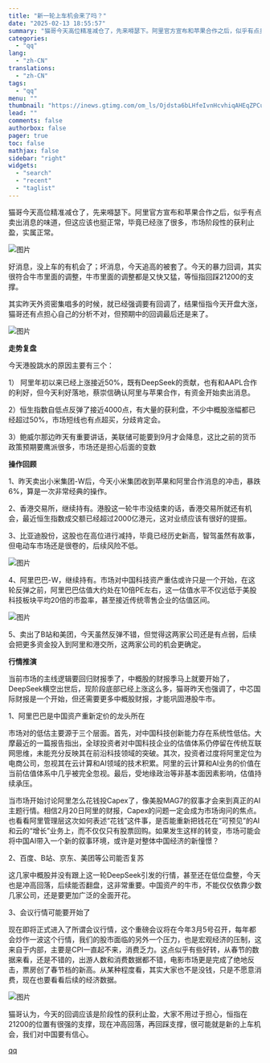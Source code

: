 ```yaml
---
title: "新一轮上车机会来了吗？"
date: "2025-02-13 18:55:57"
summary: "猫哥今天高位精准减仓了，先来嘚瑟下。阿里官方宣布和苹果合作之后，似乎有点卖出消息的味道，但这应该也挺..."
categories:
  - "qq"
lang:
  - "zh-CN"
translations:
  - "zh-CN"
tags:
  - "qq"
menu: ""
thumbnail: "https://inews.gtimg.com/om_ls/Ojdsta6bLHfeIvnHcvhiqAHEqZPCu738UqKlfMgl1hFDEAA_640360/0"
lead: ""
comments: false
authorbox: false
pager: true
toc: false
mathjax: false
sidebar: "right"
widgets:
  - "search"
  - "recent"
  - "taglist"
---
```


猫哥今天高位精准减仓了，先来嘚瑟下。阿里官方宣布和苹果合作之后，似乎有点卖出消息的味道，但这应该也挺正常，毕竟已经涨了很多，市场阶段性的获利止盈，实属正常。

![图片](https://inews.gtimg.com/news_bt/OzTkd9uU0NhFIsMs7OTEphqWXRSLD5BUiL69yM6Yl-oRkAA/641)

好消息，没上车的有机会了；坏消息，今天追高的被套了。今天的暴力回调，其实很符合牛市里面的调整，牛市里面的调整都是又快又猛，等恒指回踩21200的支撑。

其实昨天外资密集唱多的时候，就已经强调要有回调了，结果恒指今天开盘大涨，猫哥还有点担心自己的分析不对，但预期中的回调最后还是来了。

![图片](https://inews.gtimg.com/news_bt/Oq9bf99g84wy5JWUz67O2wmBM_zqOIwuC8ih275Q433LYAA/641)

**走势复盘**

今天港股跳水的原因主要有三个：

1） 阿里年初以来已经上涨接近50%，既有DeepSeek的贡献，也有和AAPL合作的利好，但今天利好落地，蔡崇信确认阿里与苹果合作，有资金开始卖出消息。

2）恒生指数自低点反弹了接近4000点，有大量的获利盘，不少中概股涨幅都已经超过50%，市场短线也有点超买，分歧肯定会。

3）鲍威尔那边昨天有重要讲话，美联储可能要到9月才会降息，这比之前的货币政策预期要鹰派很多，市场还是担心后面的变数

**操作回顾**

1、昨天卖出小米集团-W后，今天小米集团收到苹果和阿里合作消息的冲击，暴跌6%，算是一次非常经典的操作。

2、香港交易所，继续持有。港股这一轮牛市没结束的话，香港交易所就还有机会，最近恒生指数成交额已经超过2000亿港元，这对业绩应该有很好的提振。

3、比亚迪股份，这股也在高位进行减持，毕竟已经历史新高，智驾虽然有故事，但电动车市场还是很卷的，后续风险不低。

![图片](https://inews.gtimg.com/news_bt/OqS9eb23ywOuAQbhgH42lhVnqX_1Vn682uLU9U98tOx8MAA/641)

4、阿里巴巴-W，继续持有。市场对中国科技资产重估或许只是一个开始，在这轮反弹之前，阿里巴巴估值大约处在10倍PE左右，这一估值水平不仅远低于美股科技板块平均20倍的市盈率，甚至接近传统零售企业的估值区间。

![图片](https://inews.gtimg.com/news_bt/OjZawsYbGInmCOTpzZ81O90YYal8J0wJnmmkj558qVMOAAA/641)

5、卖出了B站和美团，今天虽然反弹不错，但觉得这两家公司还是有点弱，后续会把更多资金投入到阿里和港交所，这两家公司的机会更确定。

**行情推演**

当前市场的主线逻辑要回归财报季了，中概股的财报季马上就要开始了，DeepSeek横空出世后，现阶段底部已经上涨这么多，猫哥昨天也强调了，中芯国际财报是一个开始，但还需要更多中概股财报，才能巩固港股牛市。

1、阿里巴巴是中国资产重新定价的龙头所在

市场对的低估主要源于三个层面。首先，对中国科技创新能力存在系统性低估。大摩最近的一篇报告指出，全球投资者对中国科技企业的估值体系仍停留在传统互联网思维，未能充分反映其在前沿科技领域的突破。其次，投资者过度将阿里定位为电商公司，忽视其在云计算和AI领域的技术积累。阿里的云计算和AI业务的价值在当前估值体系中几乎被完全忽视。最后，受地缘政治等非基本面因素影响，估值持续承压。

当市场开始讨论阿里怎么花钱投Capex了，像美股MAG7的叙事才会来到真正的AI主题行情。相信2月20日阿里的财报，Capex的问题一定会成为市场询问的焦点。也看看阿里管理层这次如何表述“花钱”这件事，是否能重新把钱花在“可预见”的AI和云的“增长”业务上，而不仅仅只有股票回购。如果发生这样的转变，市场可能会将中国AI带入一个新的叙事环境，或许是对整体中国经济的新憧憬？

2、百度、B站、京东、美团等公司能否复苏

这几家中概股并没有跟上这一轮DeepSeek引发的行情，甚至还在低位盘整，今天也是冲高回落，后续能否翻盘，这非常重要。中国资产的牛市，不能仅仅依靠少数几家公司，还是要更加广泛的全面开花。

3、会议行情可能要开始了

现在即将正式进入了所谓会议行情，这个重磅会议将在今年3月5号召开，每年都会炒作一波这个行情，我们的股市面临的另外一个压力，也是宏观经济的压制，这来自于内部，主要是CPI一直起不来，消费乏力。这点似乎有些好转，从春节的数据来看，还是不错的，出游人数和消费数据都不错，电影市场更是完成了绝地反击，票房创了春节档的新高。从某种程度看，其实大家也不是没钱，只是不愿意消费，现在也要看看后续的经济数据。

![图片](https://inews.gtimg.com/news_bt/OGhqWFsmmw_tfFhq774fakFAJUUyls_UEP9gAzZq_aA8UAA/641)

猫哥认为，今天的回调应该是阶段性的获利止盈，大家不用过于担心，恒指在21200的位置有很强的支撑，现在冲高回落，再回踩支撑，很可能就是新的上车机会，我们对中国要有信心。

[qq](https://new.qq.com/rain/a/20250213A07LGX00)
